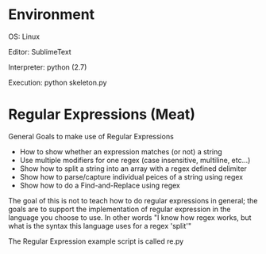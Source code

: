 Environment
=====
OS: Linux

Editor: SublimeText

Interpreter: python (2.7)

Execution: python skeleton.py

Regular Expressions (Meat)
=====
General Goals to make use of Regular Expressions

* How to show whether an expression matches (or not) a string
* Use multiple modifiers for one regex (case insensitive, multiline, etc...)
* Show how to split a string into an array with a regex defined delimiter
* Show how to parse/capture individual peices of a string using regex
* Show how to do a Find-and-Replace using regex

The goal of this is not to teach how to do regular expressions in general; the goals are to support the implementation of regular expression in the language you choose to use. In other words "I know how regex works, but what is the syntax this language uses for a regex 'split'"

The Regular Expression example script is called re.py
